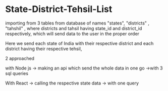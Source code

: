 # State-District-Tehsil-List
importing from 3 tables from database  of names "states", "districts" , "tahshil" , where districts and tahsil having state_id and district_id respectively, which will send data to the user in the proper order 

Here we send each state of India with their respective district and each district having their respective tehsil,

2 approached

with Node js ->  making an api which send the whole data in one go ->with 3 sql queries

With React -> calling the respective state data -> with one query 

